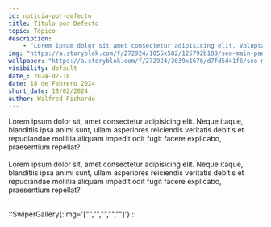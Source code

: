 ```yaml
---
id: noticia-por-defecto
title: Título por Defecto
topic: Tópico
description:
    - "Lorem ipsum dolor sit amet consectetur adipisicing elit. Voluptate eligendi, est aliquam corporis nesciunt reprehenderit veritatis dolorum accusantium quaerat nisi laudantium quidem ipsa. Expedita omnis quis accusantium sint est odit!"
img: "https://a.storyblok.com/f/272924/1055x582/125792b188/seo-main-panel-small.png"
wallpaper: "https://a.storyblok.com/f/272924/3039x1676/d7fd5d41f6/seo-main-panel.png"
visibility: default
date_: 2024-02-18
date: 18 de Febrero 2024
short_date: 18/02/2024
author: Wilfred Pichardo
---
```

Lorem ipsum dolor sit, amet consectetur adipisicing elit. Neque itaque, blanditiis ipsa animi sunt, ullam asperiores reiciendis veritatis debitis et repudiandae mollitia aliquam impedit odit fugit facere explicabo, praesentium repellat?
<br/> <br/>
Lorem ipsum dolor sit, amet consectetur adipisicing elit. Neque itaque, blanditiis ipsa animi sunt, ullam asperiores reiciendis veritatis debitis et repudiandae mollitia aliquam impedit odit fugit facere explicabo, praesentium repellat?
<br/><br/>

::SwiperGallery{:img='["","","","",""]'}
::